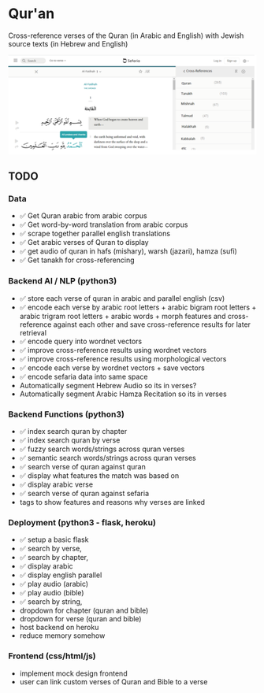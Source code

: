 # Qur'an
Cross-reference verses of the  Quran (in Arabic and English) with Jewish source texts (in Hebrew and English)

![](design/interface.png)


## TODO

### Data
- ✅ Get Quran arabic from arabic corpus
- ✅ Get word-by-word translation from arabic corpus
- ✅ scrape together parallel english translations 
- ✅ Get arabic verses of Quran to display
- ✅ get audio of quran in hafs (mishary), warsh (jazari), hamza (sufi)
- ✅ Get tanakh for cross-referencing 

### Backend AI / NLP (python3)
- ✅ store each verse of quran in arabic and parallel english (csv)
- ✅ encode each verse by arabic root letters + arabic bigram root letters + arabic trigram root letters + arabic words + morph features and cross-reference against each other and save cross-reference results for later retrieval
- ✅ encode query into wordnet vectors
- ✅ improve cross-reference results using wordnet vectors 
- ✅ improve cross-reference results using morphological vectors
- ✅ encode each verse by wordnet vectors + save vectors
- ✅ encode sefaria data into same space
- Automatically segment Hebrew Audio so its in verses?
- Automatically segment Arabic Hamza Recitation so its in verses

### Backend Functions (python3)
- ✅ index search quran by chapter
- ✅ index search quran by verse
- ✅ fuzzy search words/strings across quran verses
- ✅ semantic search words/strings across quran verses
- ✅ search verse of quran against quran 
- ✅ display what features the match was based on 
- ✅ display arabic verse
- ✅ search verse of quran against sefaria
- tags to show features and reasons why verses are linked

### Deployment (python3 - flask, heroku)
- ✅ setup a basic flask
- ✅ search by verse, 
- ✅ search by chapter, 
- ✅ display arabic 
- ✅ display english parallel
- ✅ play audio (arabic)
- ✅ play audio (bible)
- ✅ search by string, 
- dropdown for chapter (quran and bible)
- dropdown for verse (quran and bible)
- host backend on heroku
- reduce memory somehow

### Frontend (css/html/js)
- implement mock design frontend
- user can link custom verses of Quran and Bible to a verse